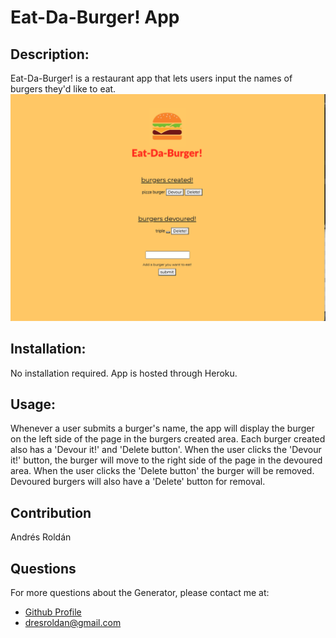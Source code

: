 # Eat-Da-Burger! App

 ## Description:
  Eat-Da-Burger! is a restaurant app that lets users input the names of burgers they'd like to eat.
  ![Eat-Da-Burger App](/public/assets/img/eatdaburgerapp.png)
  
 ## Installation:
  No installation required. App is hosted through Heroku.
  

  ## Usage:
  Whenever a user submits a burger's name, the app will display the burger on the left side of the page in the burgers created area. Each burger created also has a 'Devour it!' and 'Delete button'. When the user clicks the 'Devour it!' button, the burger will move to the right side of the page in the devoured area. When the user clicks the 'Delete button' the burger will be removed. Devoured burgers will also have a 'Delete' button for removal. 
  ## Contribution
  Andrés Roldán


  ## Questions
  For more questions about the Generator, please contact me at:
  
  * [Github Profile](http://github.com/dresroldan)
  * dresroldan@gmail.com
      
  
